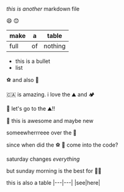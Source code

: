 _this is another_ markdown file

:smile: :blush:

| make | a | table |
|---|---|---|
|full |of |nothing |

* this is a bullet
* list

⚽ and also 🧦

🇨🇦 is amazing. i love the ⛰️ and 🏕️

🥾 let's go to the ⛰️!! 

🤙 this is awesome and maybe new

someewherrreee over the 🌈

since when did the ⚽ 🎈 come into the code?

saturday changes _everything_

but sunday morning is the best for 🏃‍♀️

this is also a table
|---|---|
|see|here|
